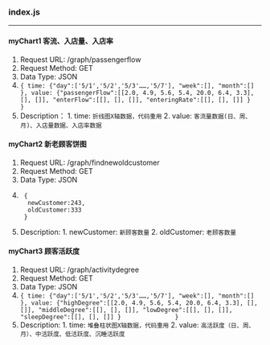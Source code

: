 ### **index.js**
---

#### **myChart1 客流、入店量、入店率**
1. Request URL: /graph/passengerflow
2. Request Method: GET
3. Data Type: JSON
4.  `
		{
		 time: {"day":['5/1','5/2','5/3'……,'5/7'],
		 	    "week":[],
				"month":[]
			   },
		 value: {"passengerFlow":[[2.0, 4.9, 5.6, 5.4, 20.0, 6.4, 3.3], [], []],
		 		 "enterFlow":[[], [], []],
				 "enteringRate":[[], [], []]
		 		}			   
		}
	`
5. Description： 
 			1. time: `折线图X轴数据，代码重用`
 			2. value: `客流量数据(日、周、月)、入店量数据、入店率数据`


#### **myChart2 新老顾客饼图**
1. Request URL: /graph/findnewoldcustomer
2. Request Method: GET
3. Data Type: JSON
4. ```
    {
     newCustomer:243,
     oldCustomer:333
    }
   ```
5. Description:
			1. newCustomer: `新顾客数量`
			2. oldCustomer: `老顾客数量`


#### **myChart3 顾客活跃度**
1. Request URL: /graph/activitydegree
2. Request Method: GET
3. Data Type: JSON
4. `
    {
		 time: {"day":['5/1','5/2','5/3'……,'5/7'],
		 	    "week":[],
				"month":[]
			   },
		 value: {"highDegree":[[2.0, 4.9, 5.6, 5.4, 20.0, 6.4, 3.3], [], []],
		 		 "middleDegree":[[], [], []],
				 "lowDegree":[[], [], []],
				 "sleepDegree":[[], [], []]
		 		}			   
		}
   `
5. Description:
			1. time: `堆叠柱状图X轴数据，代码重用`
			2. value: `高活跃度（日、周、月）、中活跃度、低活跃度、沉睡活跃度`